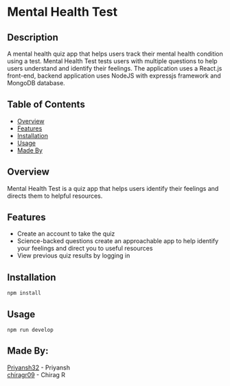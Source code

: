# Mental Health Test

## Description

A mental health quiz app that helps users track their mental health condition using a test. Mental Health Test tests users with multiple questions to help users understand and identify their feelings. The application uses a React.js front-end, backend application uses NodeJS with expressjs framework and MongoDB database.
## Table of Contents

- [Overview](#overview)
- [Features](#features)
- [Installation](#Installation)
- [Usage](#Usage)
- [Made By](#made-by)

## Overview

Mental Health Test is a quiz app that helps users identify their feelings and directs them to helpful resources.

## Features

- Create an account to take the quiz
- Science-backed questions create an approachable app to help identify your feelings and direct you to useful resources
- View previous quiz results by logging in

## Installation

`npm install`

## Usage

`npm run develop`

## Made By:

[Priyansh32](https://github.com/priyansh32) - Priyansh  
[chiragr09](https://github.com/chiragr09) - Chirag R  